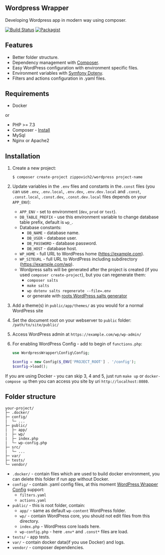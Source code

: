 ## Wordpress Wrapper

Developing Wordpress app in modern way using composer.

[![Build Status](https://travis-ci.org/Zippovich2/wordpress.svg?branch=master)](https://travis-ci.org/Zippovich2/wordpress)
[![Packagist](https://img.shields.io/packagist/v/zippovich2/wordpress.svg)](https://packagist.org/packages/zippovich2/wordpress)

## Features

* Better folder structure.
* Dependency management with [Composer](https://getcomposer.org).
* Easy WordPress configuration with environment specific files.
* Environment variables with [Symfony Dotenv](https://symfony.com/doc/current/components/dotenv.html).
* Filters and actions configuration in .yaml files.

## Requirements

* Docker 

or

* PHP >= 7.3
* Composer - [Install](https://getcomposer.org/doc/00-intro.md#installation-linux-unix-osx)
* MySql
* Nginx or Apache2

## Installation

1. Create a new project:
    ```
    $ composer create-project zippovich2/wordpress project-name
    ```
2. Update variables in the `.env` files and constants in the`.const` files (you can use `.env`, `.env.local`, `.env.dev`,
    `.env.dev.local` and `.const`, `.const.local`, `.const.dev`, `.const.dev.local` files depends on your `APP_ENV`):
    * `APP_ENV` - set to environment (`dev`, `prod` or `test`).
    * `DB_TABLE_PREFIX` - use this environment variable to change database table prefix, default is `wp_`.
    * Database constants:
        * `DB_NAME` - database name.
        * `DB_USER` - database user.
        * `DB_PASSWORD` - database password.
        * `DB_HOST` - database host.
    * `WP_HOME` - full URL to WordPress home (https://example.com).
    * `WP_SITEURL` - full URL to WordPress including subdirectory (https://example.com/wp).
    * Wordpress salts will be generated after the project is created (if you used `composer create-project`), but you can regenerate them:
        * `composer salts`
        * `make salts`
        * `wp dotenv salts regenerate --file=.env` 
        * or generate with [roots WordPress salts generator](https://roots.io/salts.html)
3. Add a theme(s) in `public/app/themes/` as you would for a normal WordPress site
4. Set the document root on your webserver to `public` folder: `/path/to/site/public/`
5. Access WordPress admin at `https://example.com/wp/wp-admin/`
6. For enabling WordPress Config - add to begin of `functions.php`:
    
    ```php
    use WordpressWrapper\Config\Config;
   
    $config = new Config($_ENV['PROJECT_ROOT'] . '/config');
    $config->load();
    ```

If you are using Docker - you can skip 3, 4 and 5, just run `make up` or `docker-compose up` then you can access you site by 
uri `http://localhost:8080`.

## Folder structure

```
your-project/
├─ .docker/
├─ config/
|  └─ ...
├─ public/
|  ├─ app/
|  ├─ wp/
|  ├─ index.php
|  └─ wp-config.php
├─ src/
|  └─ ...
├─ var/
├─ tests/
└─ vendor/
```

* `.docker/` - contain files which are used to build docker environment, you can delete this folder if run app without Docker.
* `config/` - contain .yaml config files, at this moment [WordPress Wrapper Config](https://github.com/Zippovich2/wordpress-config) support:
    * `filters.yaml`
    * `actions.yaml`
* `public/` - this is root folder, contain:
    * `app/` - same as default `wp-content` WordPress folder.
    * `wp/` - contain WordPress core, you should not edit files from this directory.
    * `index.php` - WordPress core loads here.
    * `wp-config.php` - here `.env*` and `.const*` files are load.
* `tests/` - app tests.
* `var/` - contain docker data(if you use Docker) and logs.
* `vendor/` - composer dependencies.

